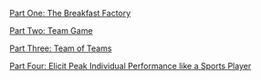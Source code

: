 

[Part One: The Breakfast Factory](https://github.com/Harleyzheng/reading/tree/master/HighOutputManagement/Part%20One)

[Part Two: Team Game](https://github.com/Harleyzheng/reading/tree/master/HighOutputManagement/Part%20Two)

[Part Three: Team of Teams](https://github.com/Harleyzheng/reading/tree/master/HighOutputManagement/Part%20Three)

[Part Four: Elicit Peak Individual Performance like a Sports Player](https://github.com/Harleyzheng/reading/tree/master/HighOutputManagement/Part%20Four)
